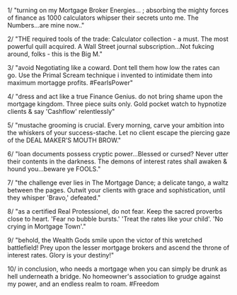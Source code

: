 1/ "turning on my Mortgage Broker Energies... ; absorbing the mighty forces of finance as 1000 calculators whipser their secrets unto me. The Numbers...are mine now.."

2/ "THE required tools of the trade: Calculator collection - a must. The most powerful quill acquired. A Wall Street journal subscription...Not fukcing around, folks - this is the Big M."

3/ "avoid Negotiating like a coward. Dont tell them how low the rates can go. Use the Primal Scream technique i invented to intimidate them into maximum mortagge profits. #FearIsPower"

4/ "dress and act like a true Finance Genius. do not bring shame upon the mortgage kingdom. Three piece suits only. Gold pocket watch to hypnotize clients & say 'Cashflow' relentlessly"

5/ "mustache grooming is crucial. Every morning, carve your ambition into the whiskers of your success-stache. Let no client escape the piercing gaze of the DEAL MAKER'S MOUTH BROW."

6/ "loan documents possess cryptic power...Blessed or cursed? Never utter their contents in the darkness. The demons of interest rates shall awaken & hound you...beware ye FOOLS."

7/ "the challenge ever lies in The Mortgage Dance; a delicate tango, a waltz between the pages. Outwit your clients with grace and sophistication, until they whisper 'Bravo,' defeated."

8/ "as a certified Real Protessionel, do not fear. Keep the sacred proverbs close to heart. 'Fear no bubble bursts.' 'Treat the rates like your child'. 'No crying in Mortgage Town'."

9/ "behold, the Wealth Gods smile upon the victor of this wretched battlefield! Prey upon the lesser mortgage brokers and ascend the throne of interest rates. Glory is your destiny!"

10/ in conclusion, who needs a mortgage when you can simply be drunk as hell underneath a bridge. No homeowner's association to grudge against my power, and an endless realm to roam. #Freedom